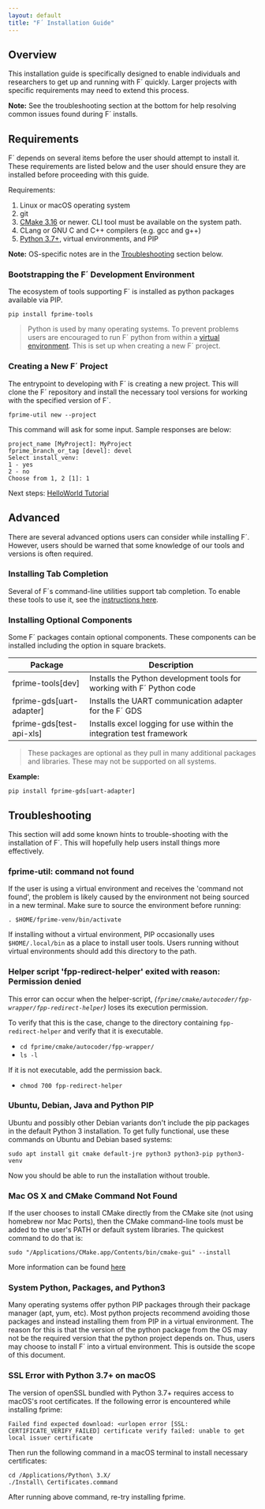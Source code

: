 ```yaml
---
layout: default
title: "F´ Installation Guide"
---
```


## Overview

This installation guide is specifically designed to enable individuals and researchers to get up and running with F´ quickly. Larger projects with specific requirements may need to extend this process.

**Note:** See the troubleshooting section at the bottom for help resolving common issues found during F´ installs.

## Requirements

F´ depends on several items before the user should attempt to install it. These requirements are listed below and the user should ensure they are installed before proceeding with this guide.

Requirements:

1. Linux or macOS operating system
2. git
3. [CMake 3.16](https://cmake.org/download/) or newer. CLI tool must be available on the system path.
4. CLang or GNU C and C++ compilers (e.g. gcc and g++)
5. [Python 3.7+](https://www.python.org/downloads/), virtual environments, and PIP

**Note:** OS-specific notes are in the [Troubleshooting](#Troubleshooting) section below.

### Bootstrapping the F´ Development Environment

The ecosystem of tools supporting F´ is installed as python packages available via PIP.

```
pip install fprime-tools
```

> Python is used by many operating systems. To prevent problems users are encouraged to run F´ python from within a [virtual environment](https://packaging.python.org/en/latest/guides/installing-using-pip-and-virtual-environments/). This is set up when creating a new F´ project.


### Creating a New F´ Project

The entrypoint to developing with F´ is creating a new project. This will clone the F´ repository and install the necessary tool versions for working with the specified version of F´.
```
fprime-util new --project
```
This command will ask for some input. Sample responses are below:
```
project_name [MyProject]: MyProject
fprime_branch_or_tag [devel]: devel
Select install_venv:
1 - yes
2 - no
Choose from 1, 2 [1]: 1
```

Next steps: [HelloWorld Tutorial](Tutorials/HelloWorld/Tutorial.md)

## Advanced

There are several advanced options users can consider while installing F´. However, users should be warned that some knowledge of our tools and versions is often required.


### Installing Tab Completion

Several of F´s command-line utilities support tab completion. To enable these tools to use it, see the [instructions here](UsersGuide/user/autocomplete.md).


### Installing Optional Components

Some F´ packages contain optional components. These components can be installed including the option in square brackets.

| Package                  | Description |
|--------------------------|-------------|
| fprime-tools[dev]        | Installs the Python development tools for working with F´ Python code |
| fprime-gds[uart-adapter] | Installs the UART communication adapter for the F´ GDS |
| fprime-gds[test-api-xls] | Installs excel logging for use within the integration test framework |


> These packages are optional as they pull in many additional packages and libraries. These may not be supported on all systems.

**Example:**
```
pip install fprime-gds[uart-adapter]
```


## Troubleshooting

This section will add some known hints to trouble-shooting with the installation of F´. This will hopefully help users install things more effectively.

### fprime-util: command not found

If the user is using a virtual environment and receives the 'command not found', the problem is likely caused by the environment not being sourced in a new terminal. Make sure to source the environment before running:

```
. $HOME/fprime-venv/bin/activate
```

If installing without a virtual environment, PIP occasionally uses `$HOME/.local/bin` as a place to install user tools. Users running without virtual environments should add this directory to the path.

### Helper script 'fpp-redirect-helper' exited with reason: Permission denied

This error can occur when the helper-script, *(`fprime/cmake/autocoder/fpp-wrapper/fpp-redirect-helper`)* loses its execution permission.

To verify that this is the case, change to the directory containing `fpp-redirect-helper` and verify that it is executable.

* `cd fprime/cmake/autocoder/fpp-wrapper/`
* `ls -l`

If it is not executable, add the permission back.

* `chmod 700 fpp-redirect-helper`

### Ubuntu, Debian, Java and Python PIP

Ubuntu and possibly other Debian variants don't include the pip packages in the default Python 3 installation. To get fully functional, use these commands on Ubuntu and Debian based systems:

```
sudo apt install git cmake default-jre python3 python3-pip python3-venv
```

Now you should be able to run the installation without trouble.

### Mac OS X and CMake Command Not Found

If the user chooses to install CMake directly from the CMake site (not using homebrew nor Mac Ports), then the CMake command-line tools must be added to the user's PATH or default system libraries. The quickest command to do that is:

```
sudo "/Applications/CMake.app/Contents/bin/cmake-gui" --install
```

More information can be found [here](https://stackoverflow.com/questions/30668601/installing-cmake-command-line-tools-on-a-mac)

### System Python, Packages, and Python3

Many operating systems offer python PIP packages through their package manager (apt, yum, etc). Most python projects recommend avoiding those packages and instead installing them from PIP in a virtual environment. The reason for this is that the version of the python package from the OS may not be the required version that the python project depends on. Thus, users may choose to install F´ into a virtual environment. This is outside the scope of this document.

### SSL Error with Python 3.7+ on macOS

The version of openSSL bundled with Python 3.7+ requires access to macOS's root certificates. If the following error is  encountered while installing fprime: 

```
Failed find expected download: <urlopen error [SSL: CERTIFICATE_VERIFY_FAILED] certificate verify failed: unable to get  local issuer certificate
```

Then run the following command in a macOS terminal to install necessary certificates: 

```
cd /Applications/Python\ 3.X/
./Install\ Certificates.command
```

After running above command, re-try installing fprime.  
